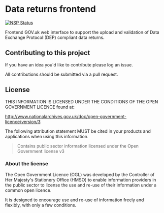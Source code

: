 # Data returns frontend

[![NSP Status](https://nodesecurity.io/orgs/ea/projects/70f1821b-3c42-428d-8d80-bf209d23b1ba/badge)](https://nodesecurity.io/orgs/ea/projects/70f1821b-3c42-428d-8d80-bf209d23b1ba)


Frontend GOV.uk web interface to support the upload and validation of Data Exchange Protocol (DEP) compliant data returns.

## Contributing to this project

If you have an idea you'd like to contribute please log an issue.

All contributions should be submitted via a pull request.

## License

THIS INFORMATION IS LICENSED UNDER THE CONDITIONS OF THE OPEN GOVERNMENT LICENCE found at:

http://www.nationalarchives.gov.uk/doc/open-government-licence/version/3

The following attribution statement MUST be cited in your products and applications when using this information.

> Contains public sector information licensed under the Open Government license v3

### About the license

The Open Government Licence (OGL) was developed by the Controller of Her Majesty's Stationery Office (HMSO) to enable information providers in the public sector to license the use and re-use of their information under a common open licence.

It is designed to encourage use and re-use of information freely and flexibly, with only a few conditions.
